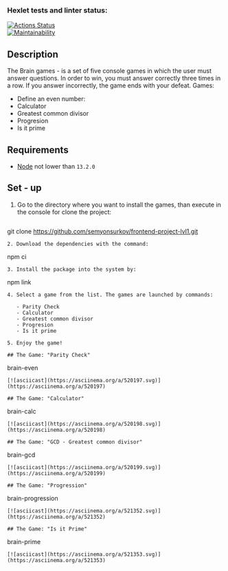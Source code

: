 ### Hexlet tests and linter status:

[![Actions Status](https://github.com/semyonsurkov/frontend-project-lvl1/workflows/hexlet-check/badge.svg)](https://github.com/semyonsurkov/frontend-project-lvl1/actions)<br>
[![Maintainability](https://api.codeclimate.com/v1/badges/0df0d13d6c245d877208/maintainability)](https://codeclimate.com/github/semyonsurkov/frontend-project-lvl1/maintainability)

## Description 
The Brain games - is a set of five console games in which the user must answer questions. In order to win, you must answer correctly three times in a row. If you answer incorrectly, the game ends with your defeat. 
Games:

   - Define an even number: 
   - Calculator
   - Greatest common divisor
   - Progresion
   - Is it prime

## Requirements
- [Node](https://nodejs.org/en/) not lower than ```13.2.0```
   
## Set - up
1. Go to the directory where you want to install the games, than execute in the console for сlone the project:
```
```
git clone https://github.com/semyonsurkov/frontend-project-lvl1.git
```
2. Download the dependencies with the command:
```
npm ci
```
3. Install the package into the system by:
```
npm link
```
4. Select a game from the list. The games are launched by commands:

   - Parity Check
   - Calculator
   - Greatest common divisor
   - Progresion
   - Is it prime

5. Enjoy the game!

## The Game: "Parity Check"
```
brain-even
```  
[![asciicast](https://asciinema.org/a/520197.svg)](https://asciinema.org/a/520197)

## The Game: "Calculator"
```
brain-calc
```   
[![asciicast](https://asciinema.org/a/520198.svg)](https://asciinema.org/a/520198)

## The Game: "GCD - Greatest common divisor"
```
brain-gcd
``` 
[![asciicast](https://asciinema.org/a/520199.svg)](https://asciinema.org/a/520199)

## The Game: "Progression"
```
brain-progression
``` 
[![asciicast](https://asciinema.org/a/521352.svg)](https://asciinema.org/a/521352)

## The Game: "Is it Prime"
```
brain-prime
``` 
[![asciicast](https://asciinema.org/a/521353.svg)](https://asciinema.org/a/521353)
